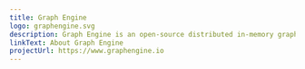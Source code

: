 ```yaml
---
title: Graph Engine
logo: graphengine.svg
description: Graph Engine is an open-source distributed in-memory graph processing engine.
linkText: About Graph Engine
projectUrl: https://www.graphengine.io
---
```

